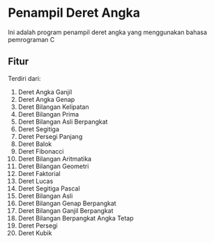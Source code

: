 # Penampil Deret Angka
Ini adalah program penampil deret angka yang menggunakan bahasa pemrograman C

## Fitur

Terdiri dari:
1. Deret Angka Ganjil
2. Deret Angka Genap
3. Deret Bilangan Kelipatan
4. Deret Bilangan Prima
5. Deret Bilangan Asli Berpangkat
6. Deret Segitiga
7. Deret Persegi Panjang
8. Deret Balok
9. Deret Fibonacci
10. Deret Bilangan Aritmatika
11. Deret Bilangan Geometri
12. Deret Faktorial
13. Deret Lucas
14. Deret Segitiga Pascal
15. Deret Bilangan Asli
16. Deret Bilangan Genap Berpangkat
17. Deret Bilangan Ganjil Berpangkat
18. Deret Bilangan Berpangkat Angka Tetap
19. Deret Persegi
20. Deret Kubik
